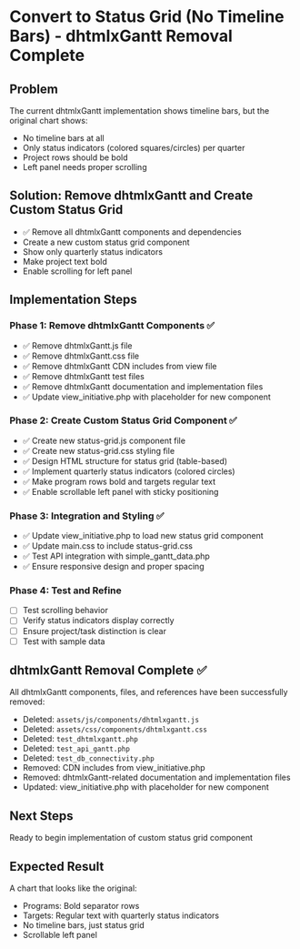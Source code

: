 # Convert to Status Grid (No Timeline Bars) - dhtmlxGantt Removal Complete

## Problem
The current dhtmlxGantt implementation shows timeline bars, but the original chart shows:
- No timeline bars at all
- Only status indicators (colored squares/circles) per quarter
- Project rows should be bold
- Left panel needs proper scrolling

## Solution: Remove dhtmlxGantt and Create Custom Status Grid
- ✅ Remove all dhtmlxGantt components and dependencies
- Create a new custom status grid component
- Show only quarterly status indicators
- Make project text bold
- Enable scrolling for left panel

## Implementation Steps

### Phase 1: Remove dhtmlxGantt Components ✅
- ✅ Remove dhtmlxGantt.js file
- ✅ Remove dhtmlxGantt.css file  
- ✅ Remove dhtmlxGantt CDN includes from view file
- ✅ Remove dhtmlxGantt test files
- ✅ Remove dhtmlxGantt documentation and implementation files
- ✅ Update view_initiative.php with placeholder for new component

### Phase 2: Create Custom Status Grid Component ✅
- ✅ Create new status-grid.js component file
- ✅ Create new status-grid.css styling file
- ✅ Design HTML structure for status grid (table-based)
- ✅ Implement quarterly status indicators (colored circles)
- ✅ Make program rows bold and targets regular text
- ✅ Enable scrollable left panel with sticky positioning

### Phase 3: Integration and Styling ✅
- ✅ Update view_initiative.php to load new status grid component
- ✅ Update main.css to include status-grid.css
- ✅ Test API integration with simple_gantt_data.php
- ✅ Ensure responsive design and proper spacing

### Phase 4: Test and Refine
- [ ] Test scrolling behavior
- [ ] Verify status indicators display correctly
- [ ] Ensure project/task distinction is clear
- [ ] Test with sample data

## dhtmlxGantt Removal Complete ✅
All dhtmlxGantt components, files, and references have been successfully removed:
- Deleted: `assets/js/components/dhtmlxgantt.js`
- Deleted: `assets/css/components/dhtmlxgantt.css`
- Deleted: `test_dhtmlxgantt.php`
- Deleted: `test_api_gantt.php`
- Deleted: `test_db_connectivity.php`
- Removed: CDN includes from view_initiative.php
- Removed: dhtmlxGantt-related documentation and implementation files
- Updated: view_initiative.php with placeholder for new component

## Next Steps
Ready to begin implementation of custom status grid component

## Expected Result
A chart that looks like the original:
- Programs: Bold separator rows
- Targets: Regular text with quarterly status indicators
- No timeline bars, just status grid
- Scrollable left panel
